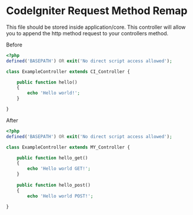 # CodeIgniter Request Method Remap
This file should be stored inside application/core. This controller will allow you to append the http method request to your controllers method.

Before

```php
<?php
defined('BASEPATH') OR exit('No direct script access allowed');

class ExampleController extends CI_Controller {

	public function hello()
	{
		echo 'Hello world!';
	}

}
```

After 

```php
<?php
defined('BASEPATH') OR exit('No direct script access allowed');

class ExampleController extends MY_Controller {

	public function hello_get()
	{
		echo 'Hello world GET!';
	}
    
    public function hello_post()
    {
    	echo 'Hello world POST!';

}
```
